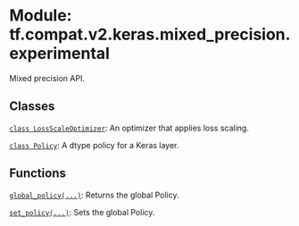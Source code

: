 <div itemscope itemtype="http://developers.google.com/ReferenceObject">
<meta itemprop="name" content="tf.compat.v2.keras.mixed_precision.experimental" />
<meta itemprop="path" content="Stable" />
</div>

# Module: tf.compat.v2.keras.mixed_precision.experimental

Mixed precision API.

<!-- Placeholder for "Used in" -->


## Classes

[`class LossScaleOptimizer`](../../../../../tf/keras/mixed_precision/experimental/LossScaleOptimizer.md): An optimizer that applies loss scaling.

[`class Policy`](../../../../../tf/keras/mixed_precision/experimental/Policy.md): A dtype policy for a Keras layer.

## Functions

[`global_policy(...)`](../../../../../tf/keras/mixed_precision/experimental/global_policy.md): Returns the global Policy.

[`set_policy(...)`](../../../../../tf/keras/mixed_precision/experimental/set_policy.md): Sets the global Policy.


